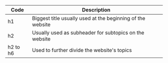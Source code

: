 | Code     | Description                                                |
|----------|------------------------------------------------------------|
| h1       | Biggest title usually used at the beginning of the website |
| h2       | Usually used as subheader for subtopics on the website     |
| h2 to h6 | Used to further divide the website's topics                |